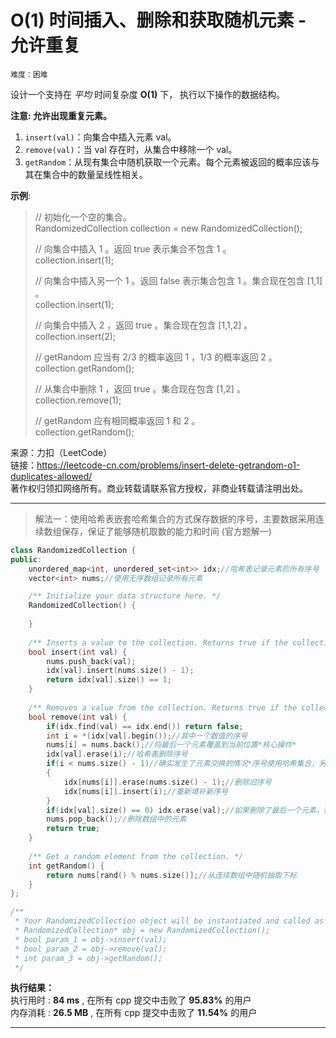 # O(1) 时间插入、删除和获取随机元素 - 允许重复 #  
`难度：困难` 

设计一个支持在 *平均* 时间复杂度 **O(1)** 下， 执行以下操作的数据结构。  

**注意: 允许出现重复元素。**  

1. `insert(val)`：向集合中插入元素 val。  
2. `remove(val)`：当 val 存在时，从集合中移除一个 val。  
3. `getRandom`：从现有集合中随机获取一个元素。每个元素被返回的概率应该与其在集合中的数量呈线性相关。  

**示例**:  
>// 初始化一个空的集合。  
>RandomizedCollection collection = new RandomizedCollection();  
>  
>// 向集合中插入 1 。返回 true 表示集合不包含 1 。  
>collection.insert(1);  
>  
>// 向集合中插入另一个 1 。返回 false 表示集合包含 1 。集合现在包含 [1,1] 。  
>collection.insert(1);  
>  
>// 向集合中插入 2 ，返回 true 。集合现在包含 [1,1,2] 。  
>collection.insert(2);  
>  
>// getRandom 应当有 2/3 的概率返回 1 ，1/3 的概率返回 2 。  
>collection.getRandom();  
>  
>// 从集合中删除 1 ，返回 true 。集合现在包含 [1,2] 。  
>collection.remove(1);  
>  
>// getRandom 应有相同概率返回 1 和 2 。  
>collection.getRandom();  

来源：力扣（LeetCode）  
链接：https://leetcode-cn.com/problems/insert-delete-getrandom-o1-duplicates-allowed/  
著作权归领扣网络所有。商业转载请联系官方授权，非商业转载请注明出处。  

---  
>解法一：使用哈希表嵌套哈希集合的方式保存数据的序号，主要数据采用连续数组保存，保证了能够随机取数的能力和时间 (官方题解一)  

```C++  
class RandomizedCollection {
public:
    unordered_map<int, unordered_set<int>> idx;//哈希表记录元素的所有序号
    vector<int> nums;//使用无序数组记录所有元素

    /** Initialize your data structure here. */
    RandomizedCollection() {
        
    }
    
    /** Inserts a value to the collection. Returns true if the collection did not already contain the specified element. */
    bool insert(int val) {
        nums.push_back(val);
        idx[val].insert(nums.size() - 1);
        return idx[val].size() == 1;
    }
    
    /** Removes a value from the collection. Returns true if the collection contained the specified element. */
    bool remove(int val) {
        if(idx.find(val) == idx.end()) return false;
        int i = *(idx[val].begin());//其中一个数值的序号
        nums[i] = nums.back();//将最后一个元素覆盖到当前位置*核心操作*
        idx[val].erase(i);//哈希表删除序号
        if(i < nums.size() - 1)//确实发生了元素交换的情况*序号使用哈希集合，另一个核心操作*
        {
            idx[nums[i]].erase(nums.size() - 1);//删除旧序号
            idx[nums[i]].insert(i);//重新填补新序号
        }
        if(idx[val].size() == 0) idx.erase(val);//如果删除了最后一个元素，释放哈希表项
        nums.pop_back();//删除数组中的元素
        return true;
    }
    
    /** Get a random element from the collection. */
    int getRandom() {
        return nums[rand() % nums.size()];//从连续数组中随机抽取下标
    }
};

/**
 * Your RandomizedCollection object will be instantiated and called as such:
 * RandomizedCollection* obj = new RandomizedCollection();
 * bool param_1 = obj->insert(val);
 * bool param_2 = obj->remove(val);
 * int param_3 = obj->getRandom();
 */
```  

**执行结果：**  
执行用时 : **84 ms** , 在所有 cpp 提交中击败了 **95.83%** 的用户  
内存消耗 : **26.5 MB** , 在所有 cpp 提交中击败了 **11.54%** 的用户  

---  